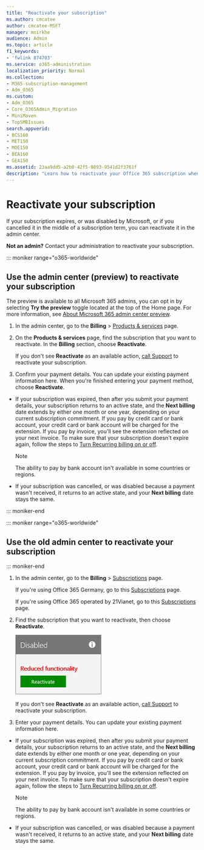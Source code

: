 ```yaml
---
title: "Reactivate your subscription"
ms.author: cmcatee
author: cmcatee-MSFT
manager: mnirkhe
audience: Admin
ms.topic: article
f1_keywords:
- 'fwlink 874703'
ms.service: o365-administration
localization_priority: Normal
ms.collection: 
- M365-subscription-management 
- Adm_O365
ms.custom:
- Adm_O365
- Core_O365Admin_Migration
- MiniMaven
- TopSMBIssues
search.appverid:
- BCS160
- MET150
- MOE150
- BEA160
- GEA150
ms.assetid: 23aa9dd5-a2b0-42f5-8893-9541d2f3761f
description: "Learn how to reactivate your Office 365 subscription when it expires, or if Microsoft disables it, or you cancel it in the middle."
---
```


# Reactivate your subscription

If your subscription expires, or was disabled by Microsoft, or if you cancelled it in the middle of a subscription term, you can reactivate it in the admin center.
  
 **Not an admin?** Contact your administration to reactivate your subscription.

::: moniker range="o365-worldwide"

## Use the admin center (preview) to reactivate your subscription

The preview is available to all Microsoft 365 admins, you can opt in by selecting **Try the preview** toggle located at the top of the Home page. For more information, see [About Microsoft 365 admin center preview](../microsoft-365-admin-center-preview.md).

1. In the admin center, go to the **Billing** \> <a href="https://go.microsoft.com/fwlink/p/?linkid=842054" target="_blank">Products & services</a> page.

2. On the **Products & services** page, find the subscription that you want to reactivate. In the **Billing** section, choose **Reactivate**.
  
    If you don't see **Reactivate** as an available action, [call Support](../contact-support-for-business-products.md) to reactivate your subscription.

3. Confirm your payment details. You can update your existing payment information here. When you're finished entering your payment method, choose **Reactivate**.

  - If your subscription was expired, then after you submit your payment details, your subscription returns to an active state, and the **Next billing** date extends by either one month or one year, depending on your current subscription commitment. If you pay by credit card or bank account, your credit card or bank account will be charged for the extension. If you pay by invoice, you'll see the extension reflected on your next invoice. To make sure that your subscription doesn't expire again, follow the steps to [Turn Recurring billing on or off](renew-your-subscription.md).

    > [!NOTE]
    > The ability to pay by bank account isn't available in some countries or regions.
  
  - If your subscription was cancelled, or was disabled because a payment wasn't received, it returns to an active state, and your **Next billing** date stays the same.

::: moniker-end

::: moniker range="o365-worldwide"
## Use the old admin center to reactivate your subscription
::: moniker-end
  
1. In the admin center, go to the **Billing** \> <a href="https://go.microsoft.com/fwlink/p/?linkid=842054" target="_blank">Subscriptions</a> page.

    If you're using Office 365 Germany, go to this <a href="https://go.microsoft.com/fwlink/p/?linkid=847745" target="_blank">Subscriptions</a> page.

    If you're using Office 365 operated by 21Vianet, go to this <a href="https://go.microsoft.com/fwlink/p/?linkid=850626" target="_blank">Subscriptions</a> page.

2. Find the subscription that you want to reactivate, then choose **Reactivate**.

    ![Close-up of a Subscription card that says Disabled and Reduced functionality with a Reactivate button.](../media/4042c2c7-48d3-4add-963f-42f9fbcede07.png)
  
    If you don't see **Reactivate** as an available action, [call Support](../contact-support-for-business-products.md) to reactivate your subscription.

3. Enter your payment details. You can update your existing payment information here.

  - If your subscription was expired, then after you submit your payment details, your subscription returns to an active state, and the **Next billing** date extends by either one month or one year, depending on your current subscription commitment. If you pay by credit card or bank account, your credit card or bank account will be charged for the extension. If you pay by invoice, you'll see the extension reflected on your next invoice. To make sure that your subscription doesn't expire again, follow the steps to [Turn Recurring billing on or off](renew-your-subscription.md).

    > [!NOTE]
    > The ability to pay by bank account isn't available in some countries or regions.
  
  - If your subscription was cancelled, or was disabled because a payment wasn't received, it returns to an active state, and your **Next billing** date stays the same.